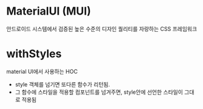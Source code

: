 # MaterialUI (MUI)
안드로이드 시스템에서 검증된 높은 수준의 디자인 퀄리티를 자랑하는 CSS 프레임워크

# withStyles
material UI에서 사용하는 HOC
- style 객체를 넘기면 또다른 함수가 리턴됨.
- 그 함수에 스타일을 적용할 컴포넌트를 넘겨주면, style안에 선언한 스타일이 그대로 적용됨